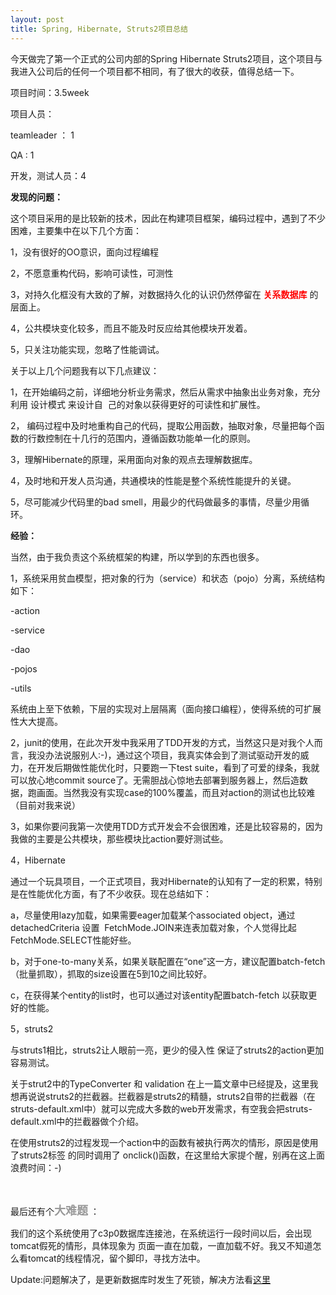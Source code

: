 ```yaml
---
layout: post
title: Spring, Hibernate, Struts2项目总结
---
```

<p>今天做完了第一个正式的公司内部的Spring Hibernate Struts2项目，这个项目与我进入公司后的任何一个项目都不相同，有了很大的收获，值得总结一下。</p>
<p>项目时间：3.5week</p>
<p>项目人员：</p>
<p>teamleader ： 1</p>
<p>QA : 1</p>
<p>开发，测试人员：4</p>
<p><strong>发现的问题：</strong> </p>
<p>这个项目采用的是比较新的技术，因此在构建项目框架，编码过程中，遇到了不少困难，主要集中在以下几个方面：</p>
<p>1，没有很好的OO意识，面向过程编程</p>
<p>2，不愿意重构代码，影响可读性，可测性</p>
<p>3，对持久化框没有大致的了解，对数据持久化的认识仍然停留在 <strong><span style="color: #ff0000;">关系数据库</span></strong> 的层面上。</p>
<p>4，公共模块变化较多，而且不能及时反应给其他模块开发着。</p>
<p>5，只关注功能实现，忽略了性能调试。 </p>
<p>关于以上几个问题我有以下几点建议：</p>
<p>1，在开始编码之前，详细地分析业务需求，然后从需求中抽象出业务对象，充分利用 设计模式 来设计自&nbsp; 己的对象以获得更好的可读性和扩展性。</p>
<p>2， 编码过程中及时地重构自己的代码，提取公用函数，抽取对象，尽量把每个函数的行数控制在十几行的范围内，遵循函数功能单一化的原则。</p>
<p>3，理解Hibernate的原理，采用面向对象的观点去理解数据库。</p>
<p>4，及时地和开发人员沟通，共通模块的性能是整个系统性能提升的关键。</p>
<p>5，尽可能减少代码里的bad smell，用最少的代码做最多的事情，尽量少用循环。</p>
<p><strong>经验：</strong></p>
<p>当然，由于我负责这个系统框架的构建，所以学到的东西也很多。</p>
<p>1，系统采用贫血模型，把对象的行为（service）和状态（pojo）分离，系统结构如下：</p>
<p>-action </p>
<p>-service</p>
<p>-dao</p>
<p>-pojos</p>
<p>-utils </p>
<p>系统由上至下依赖，下层的实现对上层隔离（面向接口编程），使得系统的可扩展性大大提高。</p>
<p>2，junit的使用，在此次开发中我采用了TDD开发的方式，当然这只是对我个人而言，我没办法说服别人:-)，通过这个项目，我真实体会到了测试驱动开发的威力，在开发后期做性能优化时，只要跑一下test suite，看到了可爱的绿条，我就可以放心地commit source了。无需胆战心惊地去部署到服务器上，然后造数据，跑画面。当然我没有实现case的100%覆盖，而且对action的测试也比较难（目前对我来说）</p>
<p>3，如果你要问我第一次使用TDD方式开发会不会很困难，还是比较容易的，因为我做的主要是公共模块，那些模块比action要好测试些。</p>
<p>4，Hibernate</p>
<p>通过一个玩具项目，一个正式项目，我对Hibernate的认知有了一定的积累，特别是在性能优化方面，有了不少收获。现在总结如下：</p>
<p>a，尽量使用lazy加载，如果需要eager加载某个associated object，通过detachedCriteria 设置&nbsp; FetchMode.JOIN来连表加载对象，个人觉得比起FetchMode.SELECT性能好些。</p>
<p>b，对于one-to-many关系，如果关联配置在&ldquo;one&rdquo;这一方，建议配置batch-fetch（批量抓取），抓取的size设置在5到10之间比较好。</p>
<p>c，在获得某个entity的list时，也可以通过对该entity配置batch-fetch 以获取更好的性能。</p>
<p>5，struts2</p>
<p>与struts1相比，struts2让人眼前一亮，更少的侵入性 保证了struts2的action更加容易测试。</p>
<p>关于strut2中的TypeConverter 和 validation 在上一篇文章中已经提及，这里我想再说说struts2的拦截器。拦截器是struts2的精髓，struts2自带的拦截器（在struts-default.xml中）就可以完成大多数的web开发需求，有空我会把struts-default.xml中的拦截器做个介绍。 </p>
<p>在使用struts2的过程发现一个action中的函数有被执行两次的情形，原因是使用了struts2标签 的同时调用了 onclick()函数，在这里给大家提个醒，别再在这上面浪费时间：-)</p>
<p>&nbsp;</p>
<p>最后还有个<span style="color: #999999; font-size: large;"><strong>大难题</strong></span> ：</p>
<p>我们的这个系统使用了c3p0数据库连接池，在系统运行一段时间以后，会出现tomcat假死的情形，具体现象为 页面一直在加载，一直加载不好。我又不知道怎么看tomcat的线程情况，留个脚印，寻找方法中。</p>
<p>Update:问题解决了，是更新数据库时发生了死锁，解决方法看<a href="http://nicholasren.blogbus.com/logs/27867056.html" target="_blank">这里</a> </p>
